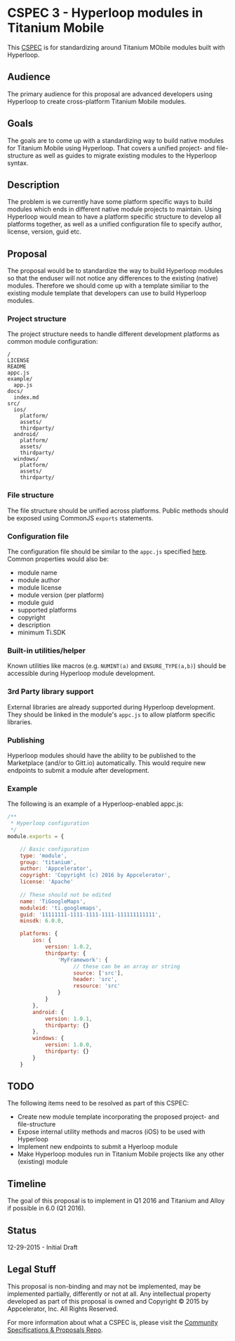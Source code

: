 # CSPEC 3 - Hyperloop modules in Titanium Mobile

This [CSPEC](https://github.com/appcelerator/cspec) is for standardizing around Titanium MObile modules built with Hyperloop.

## Audience

The primary audience for this proposal are advanced developers using Hyperloop to create cross-platform Titanium Mobile modules.

## Goals

The goals are to come up with a standardizing way to build native modules for Titanium Mobile using Hyperloop. That covers a unified project- and file-structure as well as guides to migrate existing modules to the Hyperloop syntax.

## Description

The problem is we currently have some platform specific ways to build modules which ends in different native module projects to maintain. Using Hyperloop would mean to have a platform specific structure to develop all platforms together, as well as a unified configuration file to specify author, license, version, guid etc.

## Proposal

The proposal would be to standardize the way to build Hyperloop modules so that the enduser will not notice any differences to the existing (native) modules. Therefore we should come up with a template similiar to the existing module template that developers can use to build Hyperloop modules.

### Project structure

The project structure needs to handle different development platforms as common module configuration:

```
/
LICENSE
README
appc.js
example/
  app.js
docs/
  index.md
src/
  ios/
    platform/
    assets/
    thirdparty/
  android/
    platform/
    assets/
    thirdparty/
  windows/
    platform/
    assets/
    thirdparty/
```

### File structure

The file structure should be unified across platforms. Public methods should be exposed using CommonJS `exports` statements.

### Configuration file

The configuration file should be similar to the `appc.js` specified [here](https://github.com/appcelerator/cspec-appc-appc.js). Common properties would also be:
- module name
- module author
- module license
- module version (per platform)
- module guid
- supported platforms
- copyright
- description
- minimum Ti.SDK

### Built-in utilities/helper

Known utilities like macros (e.g. `NUMINT(a)` and `ENSURE_TYPE(a,b)`) should be accessible during Hyperloop module development.

### 3rd Party library support 

External libraries are already supported during Hyperloop development. They should be linked in the module's `appc.js` to allow platform specific libraries.

### Publishing

Hyperloop modules should have the ability to be published to the Marketplace (and/or to Gitt.io) automatically. This would require new endpoints to submit a module after development.

### Example

The following is an example of a Hyperloop-enabled appc.js:

```javascript
/**
 * Hyperloop configuration
 */
module.exports = {

    // Basic configuration
    type: 'module',
    group: 'titanium',
    author: 'Appcelerator',
    copyright: 'Copyright (c) 2016 by Appcelerator',
    license: 'Apache'
    
    // These should not be edited
    name: 'TiGoogleMaps',
    moduleid: 'ti.googlemaps',
    guid: '11111111-1111-1111-1111-111111111111',
    minsdk: 6.0.0,

    platforms: {
        ios: {
            version: 1.0.2,
            thirdparty: {
                'MyFramework': {
                     // these can be an array or string
                     source: ['src'],
                     header: 'src',
                     resource: 'src'
                }
            }
        },
        android: {
            version: 1.0.1,
            thirdparty: {}
        },
        windows: {
            version: 1.0.0,
            thirdparty: {}
        }
    }

```

## TODO

The following items need to be resolved as part of this CSPEC:

- Create new module template incorporating the proposed project- and file-structure
- Expose internal utility methods and macros (iOS) to be used with Hyperloop
- Implement new endpoints to submit a Hyerloop module
- Make Hyperloop modules run in Titanium Mobile projects like any other (existing) module

## Timeline

The goal of this proposal is to implement in Q1 2016 and Titanium and Alloy if possible in 6.0 (Q1 2016).

## Status

12-29-2015 - Initial Draft

## Legal Stuff

This proposal is non-binding and may not be implemented, may be implemented partially, differently or not at all. Any intellectual property developed as part of this proposal is owned and Copyright &copy; 2015 by Appcelerator, Inc. All Rights Reserved.

For more information about what a CSPEC is, please visit the [Community Specifications & Proposals Repo](https://github.com/appcelerator/cspec).
